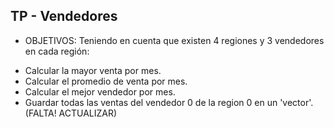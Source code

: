## TP - Vendedores

* OBJETIVOS: Teniendo en cuenta que existen 4 regiones y 3 vendedores en cada región: 
- Calcular la mayor venta por mes.
- Calcular el promedio de venta por mes.
- Calcular el mejor vendedor por mes.
- Guardar todas las ventas del vendedor 0 de la region 0 en un 'vector'. (FALTA! ACTUALIZAR)

